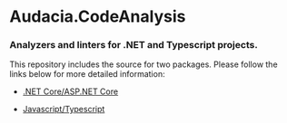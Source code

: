 # Audacia.CodeAnalysis

### Analyzers and linters for .NET and Typescript projects.

This repository includes the source for two packages. Please follow the links below for more detailed information:

- [.NET Core/ASP.NET Core](https://dev.azure.com/audacia/Audacia/_git/Audacia.CodeAnalysis?path=%2FAudacia.CodeAnalysis.AspNetCore%2FREADME.md)

- [Javascript/Typescript](https://dev.azure.com/audacia/Audacia/_git/Audacia.CodeAnalysis?path=%2FAudacia.CodeAnalysis.Typescript%2FREADME.md)